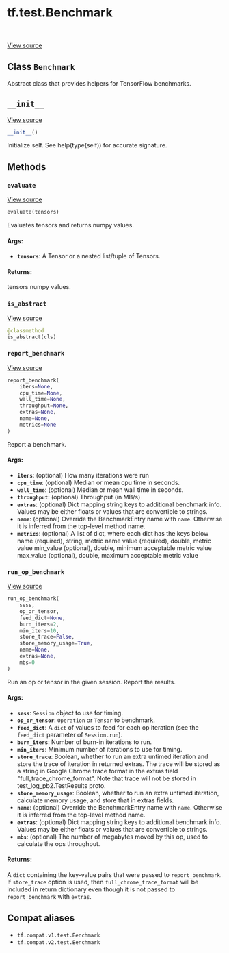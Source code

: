 <div itemscope itemtype="http://developers.google.com/ReferenceObject">
<meta itemprop="name" content="tf.test.Benchmark" />
<meta itemprop="path" content="Stable" />
<meta itemprop="property" content="__init__"/>
<meta itemprop="property" content="evaluate"/>
<meta itemprop="property" content="is_abstract"/>
<meta itemprop="property" content="report_benchmark"/>
<meta itemprop="property" content="run_op_benchmark"/>
</div>

# tf.test.Benchmark

<!-- Insert buttons and diff -->

<table class="tfo-notebook-buttons tfo-api" align="left">
</table>

<a target="_blank" href="/code/stable/tensorflow/python/platform/benchmark.py">View source</a>



## Class `Benchmark`

Abstract class that provides helpers for TensorFlow benchmarks.



<!-- Placeholder for "Used in" -->


<h2 id="__init__"><code>__init__</code></h2>

<a target="_blank" href="/code/stable/tensorflow/python/platform/benchmark.py">View source</a>

``` python
__init__()
```

Initialize self.  See help(type(self)) for accurate signature.




## Methods

<h3 id="evaluate"><code>evaluate</code></h3>

<a target="_blank" href="/code/stable/tensorflow/python/platform/benchmark.py">View source</a>

``` python
evaluate(tensors)
```

Evaluates tensors and returns numpy values.


#### Args:


* <b>`tensors`</b>: A Tensor or a nested list/tuple of Tensors.


#### Returns:

tensors numpy values.


<h3 id="is_abstract"><code>is_abstract</code></h3>

<a target="_blank" href="/code/stable/tensorflow/python/platform/benchmark.py">View source</a>

``` python
@classmethod
is_abstract(cls)
```




<h3 id="report_benchmark"><code>report_benchmark</code></h3>

<a target="_blank" href="/code/stable/tensorflow/python/platform/benchmark.py">View source</a>

``` python
report_benchmark(
    iters=None,
    cpu_time=None,
    wall_time=None,
    throughput=None,
    extras=None,
    name=None,
    metrics=None
)
```

Report a benchmark.


#### Args:


* <b>`iters`</b>: (optional) How many iterations were run
* <b>`cpu_time`</b>: (optional) Median or mean cpu time in seconds.
* <b>`wall_time`</b>: (optional) Median or mean wall time in seconds.
* <b>`throughput`</b>: (optional) Throughput (in MB/s)
* <b>`extras`</b>: (optional) Dict mapping string keys to additional benchmark info.
  Values may be either floats or values that are convertible to strings.
* <b>`name`</b>: (optional) Override the BenchmarkEntry name with `name`.
  Otherwise it is inferred from the top-level method name.
* <b>`metrics`</b>: (optional) A list of dict, where each dict has the keys below
  name (required), string, metric name
  value (required), double, metric value
  min_value (optional), double, minimum acceptable metric value
  max_value (optional), double, maximum acceptable metric value

<h3 id="run_op_benchmark"><code>run_op_benchmark</code></h3>

<a target="_blank" href="/code/stable/tensorflow/python/platform/benchmark.py">View source</a>

``` python
run_op_benchmark(
    sess,
    op_or_tensor,
    feed_dict=None,
    burn_iters=2,
    min_iters=10,
    store_trace=False,
    store_memory_usage=True,
    name=None,
    extras=None,
    mbs=0
)
```

Run an op or tensor in the given session.  Report the results.


#### Args:


* <b>`sess`</b>: `Session` object to use for timing.
* <b>`op_or_tensor`</b>: `Operation` or `Tensor` to benchmark.
* <b>`feed_dict`</b>: A `dict` of values to feed for each op iteration (see the
  `feed_dict` parameter of `Session.run`).
* <b>`burn_iters`</b>: Number of burn-in iterations to run.
* <b>`min_iters`</b>: Minimum number of iterations to use for timing.
* <b>`store_trace`</b>: Boolean, whether to run an extra untimed iteration and
  store the trace of iteration in returned extras.
  The trace will be stored as a string in Google Chrome trace format
  in the extras field "full_trace_chrome_format". Note that trace
  will not be stored in test_log_pb2.TestResults proto.
* <b>`store_memory_usage`</b>: Boolean, whether to run an extra untimed iteration,
  calculate memory usage, and store that in extras fields.
* <b>`name`</b>: (optional) Override the BenchmarkEntry name with `name`.
  Otherwise it is inferred from the top-level method name.
* <b>`extras`</b>: (optional) Dict mapping string keys to additional benchmark info.
  Values may be either floats or values that are convertible to strings.
* <b>`mbs`</b>: (optional) The number of megabytes moved by this op, used to
  calculate the ops throughput.


#### Returns:

A `dict` containing the key-value pairs that were passed to
`report_benchmark`. If `store_trace` option is used, then
`full_chrome_trace_format` will be included in return dictionary even
though it is not passed to `report_benchmark` with `extras`.






## Compat aliases

* `tf.compat.v1.test.Benchmark`
* `tf.compat.v2.test.Benchmark`

